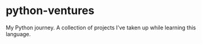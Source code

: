 # python-ventures
My Python journey. A collection of projects I've taken up while learning this language.
